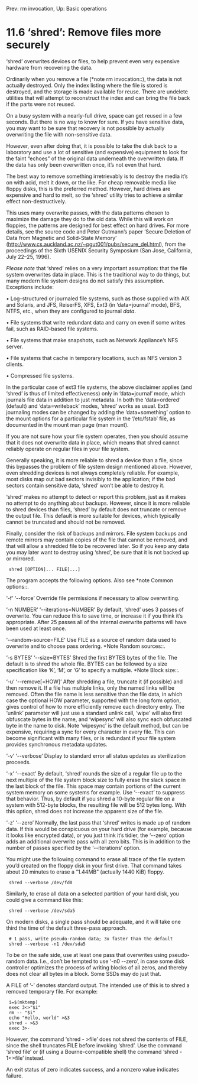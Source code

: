 Prev: rm invocation,  Up: Basic operations

11.6 ‘shred’: Remove files more securely
========================================

‘shred’ overwrites devices or files, to help prevent even very expensive
hardware from recovering the data.

   Ordinarily when you remove a file (*note rm invocation::), the data
is not actually destroyed.  Only the index listing where the file is
stored is destroyed, and the storage is made available for reuse.  There
are undelete utilities that will attempt to reconstruct the index and
can bring the file back if the parts were not reused.

   On a busy system with a nearly-full drive, space can get reused in a
few seconds.  But there is no way to know for sure.  If you have
sensitive data, you may want to be sure that recovery is not possible by
actually overwriting the file with non-sensitive data.

   However, even after doing that, it is possible to take the disk back
to a laboratory and use a lot of sensitive (and expensive) equipment to
look for the faint “echoes” of the original data underneath the
overwritten data.  If the data has only been overwritten once, it’s not
even that hard.

   The best way to remove something irretrievably is to destroy the
media it’s on with acid, melt it down, or the like.  For cheap removable
media like floppy disks, this is the preferred method.  However, hard
drives are expensive and hard to melt, so the ‘shred’ utility tries to
achieve a similar effect non-destructively.

   This uses many overwrite passes, with the data patterns chosen to
maximize the damage they do to the old data.  While this will work on
floppies, the patterns are designed for best effect on hard drives.  For
more details, see the source code and Peter Gutmann’s paper ‘Secure
Deletion of Data from Magnetic and Solid-State Memory’
(http://www.cs.auckland.ac.nz/~pgut001/pubs/secure_del.html), from the
proceedings of the Sixth USENIX Security Symposium (San Jose,
California, July 22–25, 1996).

   *Please note* that ‘shred’ relies on a very important assumption:
that the file system overwrites data in place.  This is the traditional
way to do things, but many modern file system designs do not satisfy
this assumption.  Exceptions include:

   • Log-structured or journaled file systems, such as those supplied
     with AIX and Solaris, and JFS, ReiserFS, XFS, Ext3 (in
     ‘data=journal’ mode), BFS, NTFS, etc., when they are configured to
     journal _data_.

   • File systems that write redundant data and carry on even if some
     writes fail, such as RAID-based file systems.

   • File systems that make snapshots, such as Network Appliance’s NFS
     server.

   • File systems that cache in temporary locations, such as NFS version
     3 clients.

   • Compressed file systems.

   In the particular case of ext3 file systems, the above disclaimer
applies (and ‘shred’ is thus of limited effectiveness) only in
‘data=journal’ mode, which journals file data in addition to just
metadata.  In both the ‘data=ordered’ (default) and ‘data=writeback’
modes, ‘shred’ works as usual.  Ext3 journaling modes can be changed by
adding the ‘data=something’ option to the mount options for a particular
file system in the ‘/etc/fstab’ file, as documented in the mount man
page (man mount).

   If you are not sure how your file system operates, then you should
assume that it does not overwrite data in place, which means that shred
cannot reliably operate on regular files in your file system.

   Generally speaking, it is more reliable to shred a device than a
file, since this bypasses the problem of file system design mentioned
above.  However, even shredding devices is not always completely
reliable.  For example, most disks map out bad sectors invisibly to the
application; if the bad sectors contain sensitive data, ‘shred’ won’t be
able to destroy it.

   ‘shred’ makes no attempt to detect or report this problem, just as it
makes no attempt to do anything about backups.  However, since it is
more reliable to shred devices than files, ‘shred’ by default does not
truncate or remove the output file.  This default is more suitable for
devices, which typically cannot be truncated and should not be removed.

   Finally, consider the risk of backups and mirrors.  File system
backups and remote mirrors may contain copies of the file that cannot be
removed, and that will allow a shredded file to be recovered later.  So
if you keep any data you may later want to destroy using ‘shred’, be
sure that it is not backed up or mirrored.

     shred [OPTION]... FILE[...]

   The program accepts the following options.  Also see *note Common
options::.

‘-f’
‘--force’
     Override file permissions if necessary to allow overwriting.

‘-n NUMBER’
‘--iterations=NUMBER’
     By default, ‘shred’ uses 3 passes of overwrite.  You can reduce
     this to save time, or increase it if you think it’s appropriate.
     After 25 passes all of the internal overwrite patterns will have
     been used at least once.

‘--random-source=FILE’
     Use FILE as a source of random data used to overwrite and to choose
     pass ordering.  *Note Random sources::.

‘-s BYTES’
‘--size=BYTES’
     Shred the first BYTES bytes of the file.  The default is to shred
     the whole file.  BYTES can be followed by a size specification like
     ‘K’, ‘M’, or ‘G’ to specify a multiple.  *Note Block size::.

‘-u’
‘--remove[=HOW]’
     After shredding a file, truncate it (if possible) and then remove
     it.  If a file has multiple links, only the named links will be
     removed.  Often the file name is less sensitive than the file data,
     in which case the optional HOW parameter, supported with the long
     form option, gives control of how to more efficiently remove each
     directory entry.  The ‘unlink’ parameter will just use a standard
     unlink call, ‘wipe’ will also first obfuscate bytes in the name,
     and ‘wipesync’ will also sync each obfuscated byte in the name to
     disk.  Note ‘wipesync’ is the default method, but can be expensive,
     requiring a sync for every character in every file.  This can
     become significant with many files, or is redundant if your file
     system provides synchronous metadata updates.

‘-v’
‘--verbose’
     Display to standard error all status updates as sterilization
     proceeds.

‘-x’
‘--exact’
     By default, ‘shred’ rounds the size of a regular file up to the
     next multiple of the file system block size to fully erase the
     slack space in the last block of the file.  This space may contain
     portions of the current system memory on some systems for example.
     Use ‘--exact’ to suppress that behavior.  Thus, by default if you
     shred a 10-byte regular file on a system with 512-byte blocks, the
     resulting file will be 512 bytes long.  With this option, shred
     does not increase the apparent size of the file.

‘-z’
‘--zero’
     Normally, the last pass that ‘shred’ writes is made up of random
     data.  If this would be conspicuous on your hard drive (for
     example, because it looks like encrypted data), or you just think
     it’s tidier, the ‘--zero’ option adds an additional overwrite pass
     with all zero bits.  This is in addition to the number of passes
     specified by the ‘--iterations’ option.

   You might use the following command to erase all trace of the file
system you’d created on the floppy disk in your first drive.  That
command takes about 20 minutes to erase a “1.44MB” (actually 1440 KiB)
floppy.

     shred --verbose /dev/fd0

   Similarly, to erase all data on a selected partition of your hard
disk, you could give a command like this:

     shred --verbose /dev/sda5

   On modern disks, a single pass should be adequate, and it will take
one third the time of the default three-pass approach.

     # 1 pass, write pseudo-random data; 3x faster than the default
     shred --verbose -n1 /dev/sda5

   To be on the safe side, use at least one pass that overwrites using
pseudo-random data.  I.e., don’t be tempted to use ‘-n0 --zero’, in case
some disk controller optimizes the process of writing blocks of all
zeros, and thereby does not clear all bytes in a block.  Some SSDs may
do just that.

   A FILE of ‘-’ denotes standard output.  The intended use of this is
to shred a removed temporary file.  For example:

     i=$(mktemp)
     exec 3<>"$i"
     rm -- "$i"
     echo "Hello, world" >&3
     shred - >&3
     exec 3>-

   However, the command ‘shred - >file’ does not shred the contents of
FILE, since the shell truncates FILE before invoking ‘shred’.  Use the
command ‘shred file’ or (if using a Bourne-compatible shell) the command
‘shred - 1<>file’ instead.

   An exit status of zero indicates success, and a nonzero value
indicates failure.

